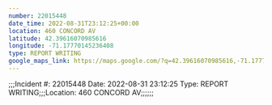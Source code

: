 ```yaml
---
number: 22015448
date_time: 2022-08-31T23:12:25+00:00
location: 460 CONCORD AV
latitude: 42.39616070985616
longitude: -71.17770145236408
type: REPORT WRITING
google_maps_link: https://maps.google.com/?q=42.39616070985616,-71.17770145236408
---
```


;;;Incident #: 22015448  Date: 2022-08-31 23:12:25   Type: REPORT WRITING;;;Location: 460 CONCORD AV;;;;;;
